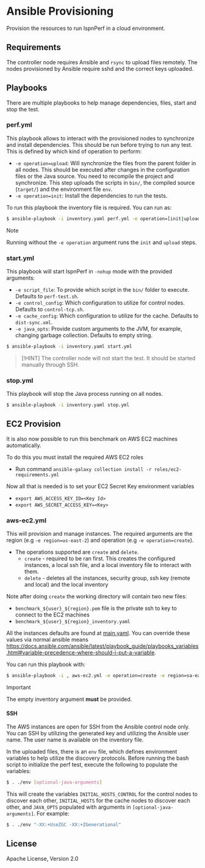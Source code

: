 Ansible Provisioning
======================

Provision the resources to run IspnPerf in a cloud environment.

Requirements
------------

The controller node requires Ansible and `rsync` to upload files remotely.
The nodes provisioned by Ansible require sshd and the correct keys uploaded.

Playbooks
---------

There are multiple playbooks to help manage dependencies, files, start and stop the test.

### perf.yml

This playbook allows to interact with the provisioned nodes to synchronize and install dependencies.
This should be run before trying to run any test.
This is defined by which kind of operation to perform:

* `-e operation=upload`: Will synchronize the files from the parent folder in all nodes.
This should be executed after changes in the configuration files or the Java source.
You need to recompile the project and synchronize. This step uploads the scripts in `bin/`, the compiled source (`target/`) and the environment file `env`.
* `-e operation=init`: Install the dependencies to run the tests.

To run this playbook the inventory file is required. You can run as:

```bash
$ ansible-playbook -i inventory.yaml perf.yml -e operation=[init|upload]
```

> [!NOTE]
> Running without the `-e operation` argument runs the `init` and `upload` steps.

### start.yml

This playbook will start IspnPerf in `-nohup` mode with the provided arguments:

* `-e script_file`: To provide which script in the `bin/` folder to execute. Defaults to `perf-test.sh`.
* `-e control_config`: Which configuration to utilize for control nodes. Defaults to `control-tcp.sh`.
* `-e cache_config`: Which configuration to utilize for the cache. Defaults to `dist-sync.xml`.
* `-e java_opts`: Provide custom arguments to the JVM, for example, changing garbage collection. Defaults to empty string.

```bash
$ ansible-playbook -i inventory.yaml start.yml
```

> [!HINT]
> The controller node will not start the test. It should be started manually through SSH.

### stop.yml

This playbook will stop the Java process running on all nodes.

```bash
$ ansible-playbook -i inventory.yaml stop.yml
```

EC2 Provision
-------------

It is also now possible to run this benchmark on AWS EC2 machines automatically.

To do this you must install the required AWS EC2 roles
- Run command `ansible-galaxy collection install -r roles/ec2-requirements.yml`

Now all that is needed is to set your EC2 Secret Key environment variables
- `export AWS_ACCESS_KEY_ID=<Key Id>`
- `export AWS_SECRET_ACCESS_KEY=<Key>`

### aws-ec2.yml

This will provision and manage instances.
The required arguments are the region (e.g `-e region=us-east-2`) and operation (e.g `-e operation=create`).
* The operations supported are `create` and `delete`.
    * `create` - required to be ran first. This creates the configured instances, a local ssh file, and a local inventory file to interact with them.
    * `delete` - deletes all the instances, security group, ssh key (remote and local) and the local inventory

Note after doing `create` the working directory will contain two new files:
* `benchmark_${user}_${region}.pem` file is the private ssh to key to connect to the EC2 machines
* `benchmark_${user}_${region}_inventory.yaml`

All the instances defaults are found at [main.yaml](roles/aws_ec2/defaults/main.yml).
You can override these values via normal ansible means https://docs.ansible.com/ansible/latest/playbook_guide/playbooks_variables.html#variable-precedence-where-should-i-put-a-variable.

You can run this playbook with:

```bash
$ ansible-playbook -i , aws-ec2.yml -e operation=create -e region=sa-east-1 
```

> [!IMPORTANT]
> The empty inventory argument **must** be provided. 


#### SSH

The AWS instances are open for SSH from the Ansible control node only.
You can SSH by utilizing the generated key and utilizing the Ansible user name.
The user name is available on the inventory file.

In the uploaded files, there is an `env` file, which defines environment variables to help utilize the discovery protocols.
Before running the bash script to initialize the perf test, execute the following to populate the variables:

```bash
$ . ./env [optional-java-arguments]
```

This will create the variables `INITIAL_HOSTS_CONTROL` for the control nodes to discover each other, `INITIAL_HOSTS` for
the cache nodes to discover each other, and `JAVA_OPTS` populated with arguments in `[optional-java-arguments]`.
For example:

```bash
$ . ./env "-XX:+UseZGC -XX:+ZGenerational"
```


License
-------

Apache License, Version 2.0
